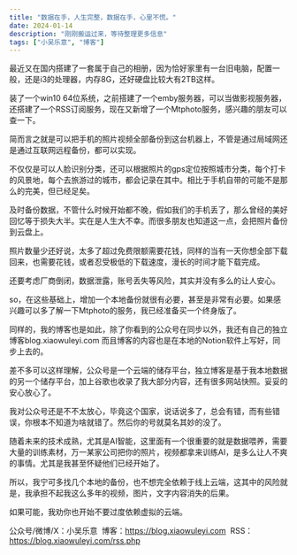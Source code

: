 ```yaml
---
title: "数据在手，人生完整，数据在手，心里不慌。"
date: 2024-01-14
description: "刚刚搬运过来，等待整理更多信息"
tags: ["小吴乐意", "博客"]
---
```


最近又在国内搭建了一套属于自己的相册，因为恰好家里有一台旧电脑，配置一般，还是i3的处理器，内存8G，还好硬盘比较大有2TB这样。

装了一个win10 64位系统，之前搭建了一个emby服务器，可以当做影视服务器，还搭建了一个RSS订阅服务，现在又新增了一个Mtphoto服务，感兴趣的朋友可以查一下。

简而言之就是可以把手机的照片视频全部备份到这台机器上，不管是通过局域网还是通过互联网远程备份，都可以实现。

不仅仅是可以人脸识别分类，还可以根据照片的gps定位按照城市分类，每个打卡的风景地，每个去旅游过的城市，都会记录在其中。相比于手机自带的可能不是那么的完美，但已经足矣。



及时备份数据，不管什么时候开始都不晚，假如我们的手机丢了，那么曾经的美好回忆等于损失大半。实在是人生大不幸。而很多朋友也知道这一点，会把照片备份到云盘上。

照片数量少还好说，太多了超过免费限额需要花钱，同样的当有一天你想全部下载回来，也需要花钱，或者忍受极低的下载速度，漫长的时间才能下载完成。

还要考虑厂商倒闭，数据泄露，账号丢失等风险，其实并没有多么的让人安心。

so，在这些基础上，增加一个本地备份就很有必要，甚至是非常有必要。如果感兴趣可以多了解一下Mtphoto的服务，我已经准备买一个终身版了。

同样的，我的博客也是如此，除了你看到的公众号在同步以外，我还有自己的独立博客blog.xiaowuleyi.com 而且博客的内容也是在本地的Notion软件上写好，同步上去的。

差不多可以这样理解，公众号是一个云端的储存平台，独立博客是基于我本地数据的另一个储存平台，加上谷歌也收录了我大部分内容，还有很多网站快照。妥妥的安心放心了。

我对公众号还是不不太放心，毕竟这个国家，说话说多了，总会有错，而有些错误，你根本不知道为啥就错了。然后你的号就莫名其妙的没了。

随着未来的技术成熟，尤其是AI智能，这里面有一个很重要的就是数据喂养，需要大量的训练素材，万一某家公司把你的照片，视频都拿来训练AI，是多么让人不爽的事情。尤其是我甚至怀疑他们已经开始了。

所以，我宁可多找几个本地的备份，也不想完全依赖于线上云端，这其中的风险就是，我承担不起我这么多年的视频，图片，文字内容消失的后果。

如果可能，我劝你也开始不要过度依赖虚拟的云端。

公众号/微博/X：小吴乐意
 博客：https://blog.xiaowuleyi.com
 RSS：https://blog.xiaowuleyi.com/rss.php
